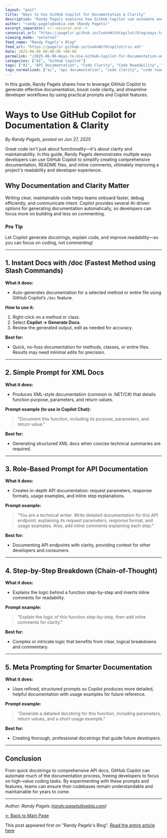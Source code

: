 ```yaml
---
layout: "post"
title: "Ways to Use GitHub Copilot for Documentation & Clarity"
description: "Randy Pagels explores how GitHub Copilot can automate and enhance documentation tasks. The article details practical Copilot features and prompts for generating docstrings, API explanations, inline comments, and commit messages, all aimed at improving code readability and maintainability."
author: "randy.pagels@xebia.com (Randy Pagels)"
excerpt_separator: <!--excerpt_end-->
canonical_url: "https://pagelsr.github.io/CooknWithCopilot/blog/ways-to-use-github-copilot-for-documentation-clarity.html"
viewing_mode: "external"
feed_name: "Randy Pagels's Blog"
feed_url: "https://pagelsr.github.io/CooknWithCopilot/rss.xml"
date: 2025-06-06 00:00:00 +00:00
permalink: "/2025-06-06-Ways-to-Use-GitHub-Copilot-for-Documentation-and-Clarity.html"
categories: ["AI", "GitHub Copilot"]
tags: ["AI", "API Documentation", "Code Clarity", "Code Readability", "Commit Messages", "Copilot Chat", "Developer Productivity", "Docstrings", "Documentation", "GitHub Copilot", "Inline Comments", "Posts", "Prompt Engineering"]
tags_normalized: ["ai", "api documentation", "code clarity", "code readability", "commit messages", "copilot chat", "developer productivity", "docstrings", "documentation", "github copilot", "inline comments", "posts", "prompt engineering"]
---
```


In this guide, Randy Pagels shares how to leverage GitHub Copilot to generate effective documentation, boost code clarity, and streamline developer workflows by using practical prompts and Copilot features.<!--excerpt_end-->

# Ways to Use GitHub Copilot for Documentation & Clarity

*By Randy Pagels, posted on Jun 27, 2025*

Great code isn't just about functionality—it's about clarity and maintainability. In this guide, Randy Pagels demonstrates multiple ways developers can use GitHub Copilot to simplify creating comprehensive documentation, README files, and inline comments, ultimately improving a project's readability and developer experience.

## Why Documentation and Clarity Matter

Writing clear, maintainable code helps teams onboard faster, debug efficiently, and communicate intent. Copilot provides several AI-driven options for generating documentation automatically, so developers can focus more on building and less on commenting.

### Pro Tip

Let Copilot generate docstrings, explain code, and improve readability—so you can focus on coding, not commenting!

---

## 1. Instant Docs with /doc (Fastest Method using Slash Commands)

**What it does:**

- Auto-generates documentation for a selected method or entire file using GitHub Copilot’s `/doc` feature.

**How to use it:**

1. Right-click on a method or class.
2. Select **Copilot → Generate Docs**.
3. Review the generated output, edit as needed for accuracy.

**Best for:**

- Quick, no-fuss documentation for methods, classes, or entire files. Results may need minimal edits for precision.

---

## 2. Simple Prompt for XML Docs

**What it does:**

- Produces XML-style documentation (common in .NET/C#) that details function purpose, parameters, and return values.

**Prompt example (to use in Copilot Chat):**
> "Document this function, including its purpose, parameters, and return value."

**Best for:**

- Generating structured XML docs when concise technical summaries are required.

---

## 3. Role-Based Prompt for API Documentation

**What it does:**

- Creates in-depth API documentation: request parameters, response formats, usage examples, and inline step explanations.

**Prompt example:**
> "You are a technical writer. Write detailed documentation for this API endpoint, explaining its request parameters, response format, and usage examples. Also, add inline comments explaining each step."

**Best for:**

- Documenting API endpoints with clarity, providing context for other developers and consumers.

---

## 4. Step-by-Step Breakdown (Chain-of-Thought)

**What it does:**

- Explains the logic behind a function step-by-step and inserts inline comments for readability.

**Prompt example:**
> "Explain the logic of this function step-by-step, then add inline comments for clarity."

**Best for:**

- Complex or intricate logic that benefits from clear, logical breakdowns and commentary.

---

## 5. Meta Prompting for Smarter Documentation

**What it does:**

- Uses refined, structured prompts so Copilot produces more detailed, helpful documentation with usage examples for future reference.

**Prompt example:**
> "Generate a detailed docstring for this function, including parameters, return values, and a short usage example."

**Best for:**

- Creating thorough, professional docstrings that guide future developers.

---

## Conclusion

From quick docstrings to comprehensive API docs, GitHub Copilot can automate much of the documentation process, freeing developers to focus on high-value coding tasks. By experimenting with these prompts and features, teams can ensure their codebases remain understandable and maintainable for years to come.

---

*Author: Randy Pagels (randy.pagels@xebia.com)*

[← Back to Main Page](../index.html)

This post appeared first on "Randy Pagels's Blog". [Read the entire article here](https://pagelsr.github.io/CooknWithCopilot/blog/ways-to-use-github-copilot-for-documentation-clarity.html)
